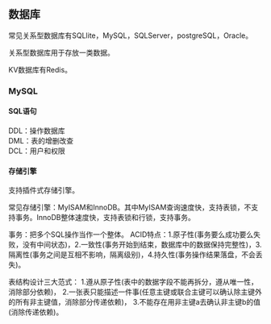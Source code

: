 ## 数据库
常见关系型数据库有SQLlite，MySQL，SQLServer，postgreSQL，Oracle。

关系型数据库用于存放一类数据。

KV数据库有Redis。

### MySQL
#### SQL语句
DDL：操作数据库</br>
DML：表的增删改查</br>
DCL：用户和权限</br>
#### 存储引擎
支持插件式存储引擎。

常见存储引擎：MyISAM和InnoDB。其中MyISAM查询速度快，支持表锁，不支持事务。InnoDB整体速度快，支持表锁和行锁，支持事务。

事务：把多个SQL操作当作一个整体。
ACID特点：1.原子性(事务要么成功要么失败，没有中间状态)，2.一致性(事务开始到结束，数据库中的数据保持完整性)，3.隔离性(事务之间是互相不影响，隔离级别)，4.持久性(事务操作结果落盘，不会丢失)。

表结构设计三大范式：
1.遵从原子性(表中的数据字段不能再拆分，遵从唯一性，消除部分依赖)，
2.一张表只能描述一件事(任意主键或联合主键可以确认除主键外的所有非主键值，消除部分传递依赖)，
3.不能存在用非主键a去确认非主键b的值(消除传递依赖)。
